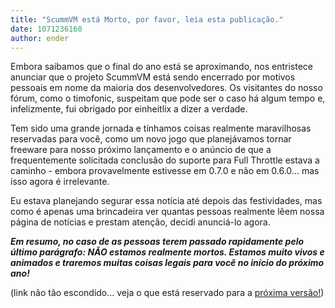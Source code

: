 ```yaml
---
title: "ScummVM está Morto, por favor, leia esta publicação."
date: 1071236160
author: ender
---
```


Embora saibamos que o final do ano está se aproximando, nos entristece anunciar que o projeto ScummVM está sendo encerrado por motivos pessoais em nome da maioria dos desenvolvedores. Os visitantes do nosso fórum, como o timofonic, suspeitam que pode ser o caso há algum tempo e, infelizmente, fui obrigado por einheitlix a dizer a verdade.

Tem sido uma grande jornada e tínhamos coisas realmente maravilhosas reservadas para você, como um novo jogo que planejávamos tornar freeware para nosso próximo lançamento e o anúncio de que a frequentemente solicitada conclusão do suporte para Full Throttle estava a caminho - embora provavelmente estivesse em 0.7.0 e não em 0.6.0... mas isso agora é irrelevante.

Eu estava planejando segurar essa notícia até depois das festividades, mas como é apenas uma brincadeira ver quantas pessoas realmente lêem nossa página de notícias e prestam atenção, decidi anunciá-lo agora.

***Em resumo, no caso de as pessoas terem passado rapidamente pelo último parágrafo: NÃO estamos realmente mortos. Estamos muito vivos e animados e traremos muitas coisas legais para você no início do próximo ano!***

(link não tão escondido... veja o que está reservado para a [próxima versão!](https://github.com/scummvm/scummvm/raw/84247d9797ecee43205a5f64c1d5f555e8c69f3d/NEWS))
